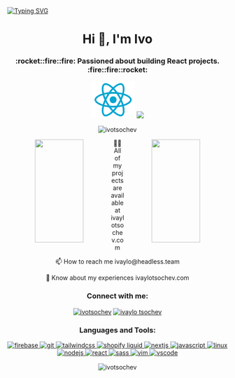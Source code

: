 [![Typing SVG](https://readme-typing-svg.demolab.com/?lines=Hi+there+👋!;My+name+is+Ivo,seasoned+React+Developer)](https://git.io/typing-svg)
# <h1 align="center">Hi 👋, I'm Ivo</h1>
<h3 align="center">
  :rocket::fire::fire: Passioned about building React projects.
  :fire::fire::rocket:
</h3>

<p align="center">
<img src="/react3.png" width="100" />
<img src="https://external-content.duckduckgo.com/iu/?u=https%3A%2F%2Fseeklogo.com%2Fimages%2FN%2Fnext-js-icon-logo-EE302D5DBD-seeklogo.com.png&f=1&nofb=1&ipt=483f1bb2928143ba2dc8f7c87efd4606cf095077e0c86f1273133566931737d7&ipo=images" width="100" />
</p>

<p align="center">
  <img
    src="https://komarev.com/ghpvc/?username=ivotsochev&label=Profile%20views&color=0e75b6&style=flat"
    alt="ivotsochev"
  />
</p>

<div align="center">
  <img align="left" width="47%" height="235px" src="https://github-readme-stats.vercel.app/api?username=ivotsochev&theme=ocean_dark&show_icons=true" />
  <img align="right" width="47%" height="235px" src="https://github-readme-stats.vercel.app/api/top-langs/?username=ivotsochev&layout=compact" />
</div>



  
<p align="center">👨‍💻 All of my projects are available at ivaylotsochev.com</p>
<p align="center">📫 How to reach me ivaylo@headless.team</p>
<p align="center">📄 Know about my experiences ivaylotsochev.com</p>


<h3 align="center">Connect with me:</h3>
<p align="center">
  <a href="https://twitter.com/ivotsochev" target="blank"
    ><img
      align="center"
      src="https://cdn.jsdelivr.net/gh/devicons/devicon/icons/twitter/twitter-original.svg"
      alt="ivotsochev"
      height="30"
      width="40"
  /></a>
  <a href="https://linkedin.com/in/ivaylotsochev" target="blank"
    ><img
      align="center"
      src="https://cdn.jsdelivr.net/gh/devicons/devicon/icons/linkedin/linkedin-original.svg"
      alt="ivaylo tsochev"
      height="30"
      width="40"
  /></a>
</p>

<h3 align="center">Languages and Tools:</h3>
<p align="center">




  <a href="https://firebase.google.com/" target="_blank">
    <img
      src="https://www.vectorlogo.zone/logos/firebase/firebase-icon.svg"
      alt="firebase"
      width="40"
      height="40"
    />
  </a>
  <a href="https://git-scm.com/" target="_blank">
    <img
      src="https://www.vectorlogo.zone/logos/git-scm/git-scm-icon.svg"
      alt="git"
      width="40"
      height="40"
    />
  </a>
  <a href="https://tailwindcss.com/" target="_blank">
    <img
      src="https://www.vectorlogo.zone/logos/tailwindcss/tailwindcss-icon.svg"
      alt="tailwindcss"
      width="40"
      height="40"
    />
  </a>
  <a href="https://www.shopify.com/" target="_blank">
    <img
      src="https://www.vectorlogo.zone/logos/shopify/shopify-icon.svg"
      alt="shopify liquid"
      width="40"
      height="40"
    />
  </a>
  <a href="https://nextjs.org/" target="_blank">
    <img
      src="https://cdn.jsdelivr.net/gh/devicons/devicon/icons/nextjs/nextjs-original.svg"
      alt="nextjs"
      width="40"
      height="40"
    />
  </a>
  <a
    href="https://developer.mozilla.org/en-US/docs/Web/JavaScript"
    target="_blank"
  >
    <img
      src="https://cdn.jsdelivr.net/gh/devicons/devicon/icons/javascript/javascript-plain.svg"
      alt="javascript"
      width="40"
      height="40"
    />
  </a>
  <a href="https://www.linux.org/" target="_blank">
    <img
      src="https://cdn.jsdelivr.net/gh/devicons/devicon/icons/linux/linux-original.svg"
      alt="linux"
      width="40"
      height="40"
    />
  </a>
  <a href="https://nodejs.org" target="_blank">
    <img
      src="https://cdn.jsdelivr.net/gh/devicons/devicon/icons/nodejs/nodejs-plain-wordmark.svg"
      alt="nodejs"
      width="40"
      height="40"
    />
  </a>
  <a href="https://reactjs.org/" target="_blank">
    <img
      src="https://cdn.jsdelivr.net/gh/devicons/devicon/icons/react/react-original-wordmark.svg"
      alt="react"
      width="40"
      height="40"
    />
  </a>
  <a href="https://sass-lang.com" target="_blank">
    <img
      src="https://cdn.jsdelivr.net/gh/devicons/devicon/icons/sass/sass-original.svg"
      alt="sass"
      width="40"
      height="40"
    />
  </a>
    <a href="https://www.vim.org/" target="_blank">
    <img
      src="https://cdn.jsdelivr.net/gh/devicons/devicon/icons/vim/vim-original.svg"
      alt="vim"
      width="40"
      height="40"
    />
  </a>
    <a href="https://code.visualstudio.com/" target="_blank">
    <img
      src="https://cdn.jsdelivr.net/gh/devicons/devicon/icons/vscode/vscode-original.svg"
      alt="vscode"
      width="40"
      height="40"
    />
  </a>
</p>

<p align="center">
  <img
    align="center"
    src="https://github-readme-streak-stats.herokuapp.com/?user=ivotsochev&"
    alt="ivotsochev"
  />
</p>

